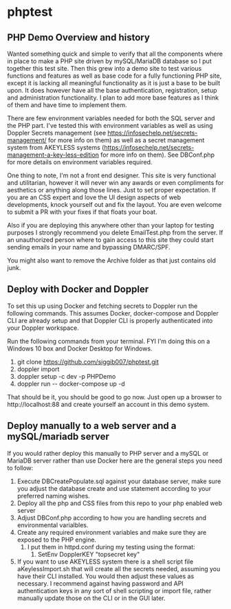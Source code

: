 # phptest
## PHP Demo Overview and history
Wanted something quick and simple to verify that all the components where in place to make a PHP site driven by mySQL/MariaDB database so I put together this test site. Then this grew into a demo site to test various functions and features as well as base code for a fully functioning PHP site, except it is lacking all meaningful functionality as it is just a base to be built upon. It does however have all the base authentication, registration, setup and administration functionality. I plan to add more base features as I think of them and have time to implement them.

There are few environment variables needed for both the SQL server and the PHP part. I've tested this with environment variables as well as using Doppler Secrets management (see https://infosechelp.net/secrets-management/ for more info on them) as well as a secret management system from AKEYLESS systems (https://infosechelp.net/secrets-management-a-key-less-edition for more info on them). See DBConf.php for more details on environment variables required.

One thing to note, I'm not a front end designer. This site is very functional and utilitarian, however it will never win any awards or even compliments for aesthetics or anything along those lines. Just to set proper expectation. If you are an CSS expert and love the UI design aspects of web developments, knock yourself out and fix the layout. You are even welcome to submit a PR with your fixes if that floats your boat.

Also if you are deploying this anywhere other than your laptop for testing purposes I strongly recommend you delete EmailTest.php from the server. If an unauthorized person where to gain access to this site they could start sending emails in your name and bypassing DMARC/SPF. 

You might also want to remove the Archive folder as that just contains old junk. 

## Deploy with Docker and Doppler

To set this up using Docker and fetching secrets to Doppler run the following commands. This assumes Docker, docker-compose and Doppler CLI are already setup and that Doppler CLI is properly authenticated into your Doppler workspace.

Run the following commands from your terminal. FYI I'm doing this on a Windows 10 box and Docker Desktop for Windows. 

1. git clone https://github.com/siggib007/phptest.git
2. doppler import
3. doppler setup -c dev -p PHPDemo
4. doppler run -- docker-compose up -d

That should be it, you should be good to go now. Just open up a browser to http://localhost:88 and create yourself an account in this demo system.

## Deploy manually to a web server and a mySQL/mariadb server

If you would rather deploy this manually to PHP server and a mySQL or MariaDB server rather than use Docker here are the general steps you need to follow:

1. Execute DBCreatePopulate.sql against your database server, make sure you adjust the database create and use statement according to your preferred naming wishes. 
2. Deploy all the php and CSS files from this repo to your php enabled web server
3. Adjust DBConf.php according to how you are handling secrets and environmental varialbles. 
4. Create any required environment variables and make sure they are exposed to the PHP engine.
   1. I put them in httpd.conf during my testing using the format:
      1. SetEnv DopplerKEY "topsecret key"
5. If you want to use AKEYLESS system there is a shell script file aKeylessImport.sh that will create all the secrets needed, assuming you have their CLI installed. You would then adjust these values as necessary. I recommend against having password and API authentication keys in any sort of shell scripting or import file, rather manually update those on the CLI or in the GUI later.
